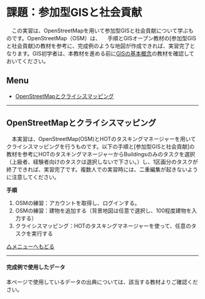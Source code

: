 # 課題：参加型GISと社会貢献
　この実習は、OpenStreetMapを用いて参加型GISと社会貢献について学ぶものです。OpenStreetMap（OSM）は、
　手順とGISオープン教材の[参加型GISと社会貢献]の教材を参考に、完成例のような地図が作成できれば、実習完了となります。GIS初学者は、本教材を進める前に[GISの基本概念]の教材を確認しておいてください。  


**Menu**
---
- [OpenStreetMapとクライシスマッピング](#OpenStreetMapとクライシスマッピング)

---

## <a name="OpenStreetMapとクライシスマッピング"></a>OpenStreetMapとクライシスマッピング
　本実習は、OpenStreetMap(OSM)とHOTのタスキングマネージャーを用いてクライシスマッピングを行うものです。以下の手順と[参加型GISと社会貢献]の教材を参考にHOTのタスキングマネージャーからBuildingsのみのタスクを選択（上級者、経験者向けのタスクは選択しないで下さい。）し、1区画分のタスクが終了できれば、実習完了です。複数人での実習時には、二重編集が起きないように注意してください。

**手順**  

1. OSMの練習：アカウントを取得し、ログインする。  
2. OSMの練習：建物を追加する（背景地図は任意で選択し、100程度建物を入力する）  
3. クライシスマッピング：HOTのタスキングマネージャーを使って、任意のタスクを実行する  


[△メニューへもどる]


---

#### 完成例で使用したデータ
本ページで使用しているデータの出典については、該当する教材よりご確認ください。

[△メニューへもどる]:参加型GISと社会貢献.md#menu
[作業メモ]:https://github.com/yamauchi-inochu/demo/blob/master/GISオープン教材/実習課題/作業メモ.md
[QGISビギナーズマニュアル]:../../QGISビギナーズマニュアル/QGISビギナーズマニュアル.md
[GRASSビギナーズマニュアル]:../../GRASSビギナーズマニュアル/GRASSビギナーズマニュアル.md
[GISの基本概念]:../../01_GISの基本概念/GISの基本概念.md
[既存データの地図データと属性データ]:../../07_既存データの地図データと属性データ/既存データの地図データと属性データ.md
[空間データ]:../../08_空間データ/空間データ.md
[空間データの結合・修正]:../../10_空間データの統合・修正/空間データの統合・修正.md
[視覚的伝達]:../../21_視覚的伝達/視覚的伝達.md
[政府統計局e-stat]:https://www.e-stat.go.jp/SG1/estat/eStatTopPortal.do
[国土数値情報]:http://nlftp.mlit.go.jp/ksj/
[基本的な空間解析]:../../11_基本的な空間解析/基本的な空間解析.md
[ネットワーク解析]:../../12_ネットワーク解析/ネットワーク解析.md
[領域解析]:../../13_領域解析/領域解析.md
[点データの解析]:../../14_点データの解析/点データの解析.md
[ラスタデータの解析]:../../15_ラスタデータの分析/ラスタデータの分析.md
[空間補間]:../../18_空間補間/空間補間.md
